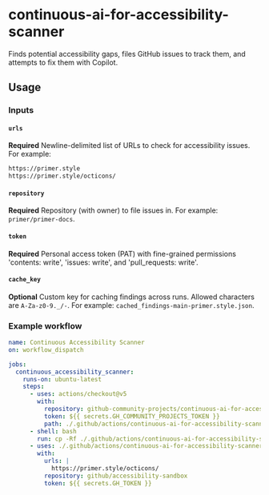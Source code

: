 # continuous-ai-for-accessibility-scanner

Finds potential accessibility gaps, files GitHub issues to track them, and attempts to fix them with Copilot.

## Usage

### Inputs

#### `urls`

**Required** Newline-delimited list of URLs to check for accessibility issues. For example:

```txt
https://primer.style
https://primer.style/octicons/
```

#### `repository`

**Required** Repository (with owner) to file issues in. For example: `primer/primer-docs`.

#### `token`

**Required** Personal access token (PAT) with fine-grained permissions 'contents: write', 'issues: write', and 'pull_requests: write'.

#### `cache_key`

**Optional** Custom key for caching findings across runs. Allowed characters are `A-Za-z0-9._/-`. For example: `cached_findings-main-primer.style.json`.

### Example workflow

```YAML
name: Continuous Accessibility Scanner
on: workflow_dispatch

jobs:
  continuous_accessibility_scanner:
    runs-on: ubuntu-latest
    steps:
      - uses: actions/checkout@v5
        with:
          repository: github-community-projects/continuous-ai-for-accessibility-scanner
          token: ${{ secrets.GH_COMMUNITY_PROJECTS_TOKEN }}
          path: ./.github/actions/continuous-ai-for-accessibility-scanner
      - shell: bash
        run: cp -Rf ./.github/actions/continuous-ai-for-accessibility-scanner/.github/actions/* ./.github/actions
      - uses: ./.github/actions/continuous-ai-for-accessibility-scanner
        with:
          urls: |
            https://primer.style/octicons/
          repository: github/accessibility-sandbox
          token: ${{ secrets.GH_TOKEN }}
```
